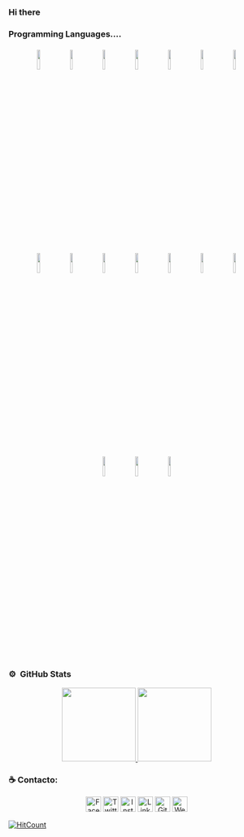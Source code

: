 
### Hi there 

### Programming Languages....  

<p align="center">
	<img width="10%" style="padding:5px" src="https://img.icons8.com/color/480/000000/java-coffee-cup-logo.png"/>
	<img width="10%" style="padding:5px" src="https://img.icons8.com/officexs/480/000000/php-logo.png"/>
	<img width="10%" style="padding:5px" src="https://img.icons8.com/color/480/000000/javascript.png"/>
	<img width="10%" style="padding:5px" src="https://img.icons8.com/color/480/000000/html-5.png"/>
	<img width="10%" style="padding:5px" src="https://img.icons8.com/color/480/000000/css3.png"/>
	<img width="10%" style="padding:5px" src="https://img.icons8.com/color/480/000000/spring-logo.png"/>
	<img width="10%" style="padding:5px" src="https://cdn.icon-icons.com/icons2/2415/PNG/512/react_original_logo_icon_146374.png"/>
	<img width="10%" style="padding:5px" src="https://cdn.icon-icons.com/icons2/2415/PNG/512/mysql_original_wordmark_logo_icon_146417.png"/>
	<img width="10%" style="padding:5px" src="https://cdn.icon-icons.com/icons2/2415/PNG/512/bootstrap_plain_logo_icon_146619.png"/>
	<img width="10%" style="padding:5px" src="https://img.icons8.com/color/480/000000/git.png"/>
	<img width="10%" style="padding:5px" src="https://img.icons8.com/color/480/000000/postgreesql.png"/>
	<img width="10%" style="padding:5px" src="https://img.icons8.com/color/480/000000/python.png"/>
	<img width="10%" style="padding:5px" src="https://icon-icons.com/icons2/2107/PNG/256/file_type_typescript_official_icon_130107.png"/>
	<img width="10%" style="padding:5px" src="https://cdn.icon-icons.com/icons2/2107/PNG/512/file_type_django_icon_130645.png"/>
	<img width="10%" style="padding:5px" src="https://cdn.icon-icons.com/icons2/2107/PNG/512/file_type_angular_icon_130754.png"/>
	<img width="10%" style="padding:5px" src="https://www.docker.com/sites/default/files/d8/2019-07/Moby-logo.png"/>
	<img width="10%" style="padding:5px" src="https://cdn.icon-icons.com/icons2/2107/PNG/512/file_type_jupyter_icon_130494.png"/>
	
	
</p>


### ⚙️ &nbsp;GitHub Stats
<p align="center">
<a href="https://github.com/ALAWA2020">
  <img height="145em" src="https://github-readme-stats.vercel.app/api?username=ALAWA2020&show_icons=true&theme=radical" />
  <img height="145em" src="https://github-readme-stats-eight-theta.vercel.app/api/top-langs/?username=ALAWA2020&theme=radical&layout=compact&exclude_lang=java+r" />
</a>
</p>

### :coffee: Contacto: 
<p align="center">
<a href="https://www.facebook.com/artuurs.smirnovs" target="_blank"><img src="https://raw.githubusercontent.com/arturssmirnovs/arturssmirnovs/master/fb.png" alt="Facebook" width="30"></a>
<a href="https://twitter.com/artuurssmirnovs" target="_blank"><img src="https://raw.githubusercontent.com/arturssmirnovs/arturssmirnovs/master/tw.png" alt="Twitter" width="30"></a>
<a href="https://www.instagram.com/arturssmirnovs/" target="_blank"><img src="https://raw.githubusercontent.com/arturssmirnovs/arturssmirnovs/master/ig.png" alt="Instagram" width="30"></a>
<a href="https://www.linkedin.com/in/art%C5%ABrs-smirnovs-b6399275/" target="_blank"><img src="https://raw.githubusercontent.com/arturssmirnovs/arturssmirnovs/master/in.png" alt="LinkedIn" width="30"></a>
<a href="https://github.com/arturssmirnovs" target="_blank"><img src="https://raw.githubusercontent.com/arturssmirnovs/arturssmirnovs/master/git.png" alt="GitHub" width="30"></a>
<a href="https://arturio.dev/" target="_blank"><img src="https://raw.githubusercontent.com/arturssmirnovs/arturssmirnovs/master/www.png" alt="Website" width="30"></a>
	

<!-- ![visitas](https://visitor-badge.glitch.me/badge?page_id=ALAWA2020/ALAWA2020) -->
[![HitCount](https://views.whatilearened.today/views/github/ALAWA2020/creative-profile-readme.svg)](https://github.com/ALAWA2020/creative-profile-readme)

<!--
	<img width="10%" style="padding:5px" src="https://img.icons8.com/color/48/000000/tensorflow.png"/>
	-->


